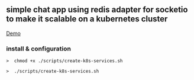 ## simple chat app using redis adapter for socketio to make it scalable on a kubernetes cluster

[Demo](https://k8s.itqan.link)

### install & configuration

`>  chmod +x ./scripts/create-k8s-services.sh`

`>  ./scripts/create-k8s-services.sh`
